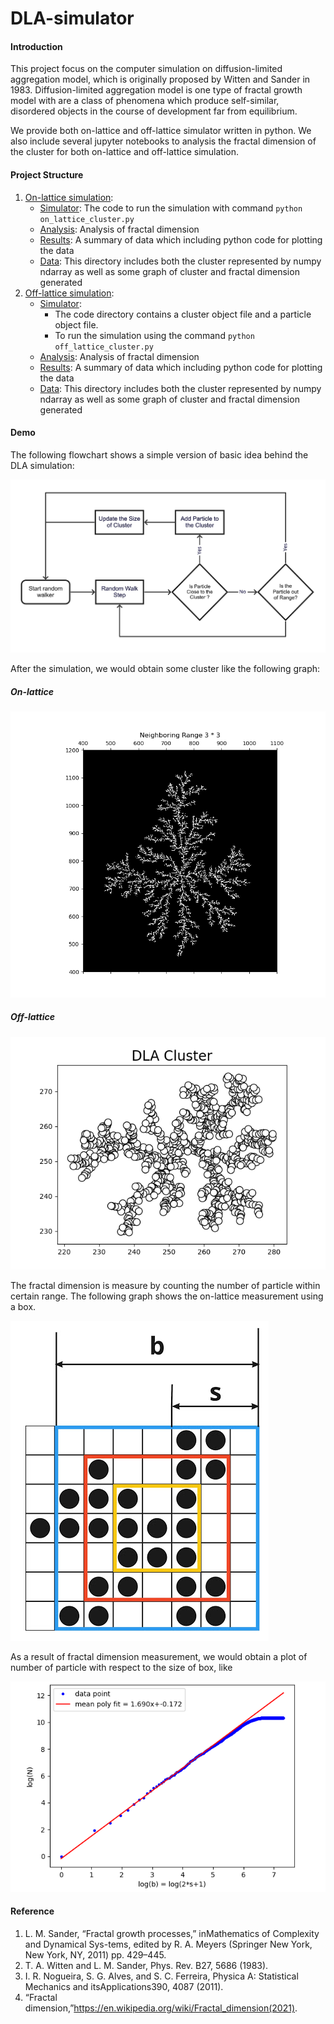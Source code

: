 # DLA-simulator

#### Introduction

This project focus on the computer simulation on diffusion-limited aggregation model, which is originally proposed by Witten and Sander in 1983. Diffusion-limited aggregation model is one type of fractal growth model with are a class of phenomena which produce self-similar, disordered objects in the course of development far from equilibrium.

We provide both on-lattice and off-lattice simulator written in python. We also include several jupyter notebooks to analysis the fractal dimension of the cluster for both on-lattice and off-lattice simulation.

#### Project Structure
1. [On-lattice simulation](on_lattice/):
    * [Simulator](on_lattice/on_lattice_cluster.py): The code to run the simulation with command `python on_lattice_cluster.py`
    * [Analysis](on_lattice/analysis/AnalysisOnLattice.ipynb): Analysis of fractal dimension
    * [Results](on_lattice/analysis/Summary.ipynb): A summary of data which including python code for plotting the data
    * [Data](on_lattice/result/): This directory includes both the cluster represented by numpy ndarray as well as some graph of cluster and fractal dimension generated
2. [Off-lattice simulation](off_lattice/):
    * [Simulator](off_lattice/simulator/): 
        * The code directory contains a cluster object file and a particle object file.
        * To run the simulation using the command `python off_lattice_cluster.py`
    * [Analysis](off_lattice/analysis/AnalysisOnLattice.ipynb): Analysis of fractal dimension
    * [Results](off_lattice/analysis/Summary.ipynb): A summary of data which including python code for plotting the data
    * [Data](off_lattice/result/): This directory includes both the cluster represented by numpy ndarray as well as some graph of cluster and fractal dimension generated
   
#### Demo
The following flowchart shows a simple version of basic idea behind the DLA simulation:

![basic](img/BasicStep.jpg)

After the simulation, we would obtain some cluster like the following graph:

##### On-lattice
![on](img/on_lat.png)
##### Off-lattice
![off](img/off_lattice.png)

The fractal dimension is measure by counting the number of particle within certain range. The following graph shows the on-lattice measurement using a box.

![!bs](img/bs.jpg)

As a result of fractal dimension measurement, we would obtain a plot of number of particle with respect to the size of box, like

![!plot](img/dfplot.png)

#### Reference
1. L. M. Sander, “Fractal growth processes,” inMathematics of Complexity and Dynamical Sys-tems, edited by R. A. Meyers (Springer New York, New York, NY, 2011) pp. 429–445.
2. T. A. Witten and L. M. Sander, Phys. Rev. B27, 5686 (1983).
3. I. R. Nogueira, S. G. Alves,  and S. C. Ferreira, Physica A: Statistical Mechanics and itsApplications390, 4087 (2011).
4. “Fractal dimension,”https://en.wikipedia.org/wiki/Fractal_dimension(2021).
    
